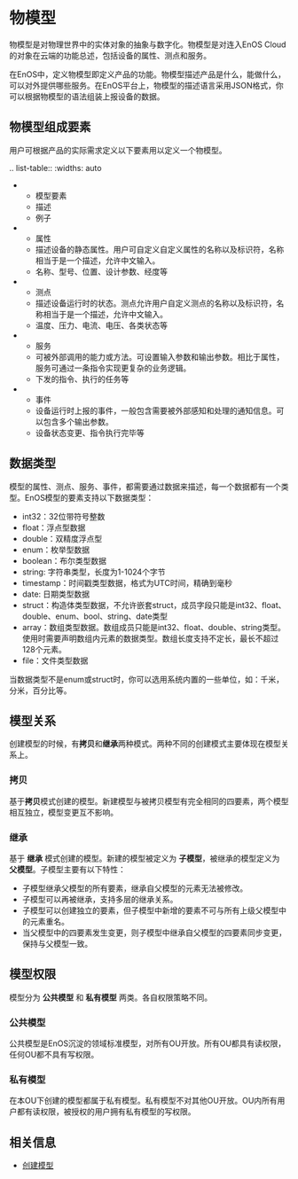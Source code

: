 # 物模型

物模型是对物理世界中的实体对象的抽象与数字化。物模型是对连入EnOS Cloud的对象在云端的功能总述，包括设备的属性、测点和服务。

在EnOS中，定义物模型即定义产品的功能。物模型描述产品是什么，能做什么，可以对外提供哪些服务。在EnOS平台上，物模型的描述语言采用JSON格式，你可以根据物模型的语法组装上报设备的数据。


## 物模型组成要素

用户可根据产品的实际需求定义以下要素用以定义一个物模型。

.. list-table::
   :widths: auto

   * - 模型要素
     - 描述
     - 例子
   * - 属性
     - 描述设备的静态属性。用户可自定义自定义属性的名称以及标识符，名称相当于是一个描述，允许中文输入。
     - 名称、型号、位置、设计参数、经度等
   * - 测点
     - 描述设备运行时的状态。测点允许用户自定义测点的名称以及标识符，名称相当于是一个描述，允许中文输入。
     - 温度、压力、电流、电压、各类状态等
   * - 服务
     - 可被外部调用的能力或方法。可设置输入参数和输出参数。相比于属性，服务可通过一条指令实现更复杂的业务逻辑。
     - 下发的指令、执行的任务等
   * - 事件
     - 设备运行时上报的事件，一般包含需要被外部感知和处理的通知信息。可以包含多个输出参数。
     - 设备状态变更、指令执行完毕等

<!--end-->

## 数据类型

模型的属性、测点、服务、事件，都需要通过数据来描述，每一个数据都有一个类型。EnOS模型的要素支持以下数据类型：

- int32：32位带符号整数
- float：浮点型数据
- double：双精度浮点型
- enum：枚举型数据
- boolean：布尔类型数据
- string: 字符串类型，长度为1-1024个字节
- timestamp：时间戳类型数据，格式为UTC时间，精确到毫秒
- date: 日期类型数据
- struct：构造体类型数据，不允许嵌套struct，成员字段只能是int32、float、double、enum、bool、string、date类型
- array：数组类型数据。数组成员只能是int32、float、double、string类型。使用时需要声明数组内元素的数据类型。数组长度支持不定长，最长不超过128个元素。
- file：文件类型数据 <!--校验条件？-->

当数据类型不是enum或struct时，你可以选用系统内置的一些单位，如：千米，分米，百分比等。

## 模型关系

创建模型的时候，有**拷贝**和**继承**两种模式。两种不同的创建模式主要体现在模型关系上。

### 拷贝

基于**拷贝**模式创建的模型。新建模型与被拷贝模型有完全相同的四要素，两个模型相互独立，模型变更互不影响。

### 继承

基于 **继承** 模式创建的模型。新建的模型被定义为 **子模型**，被继承的模型定义为 **父模型**。子模型主要有以下特性：

- 子模型继承父模型的所有要素，继承自父模型的元素无法被修改。
- 子模型可以再被继承，支持多层的继承关系。
- 子模型可以创建独立的要素，但子模型中新增的要素不可与所有上级父模型中的元素重名。
- 当父模型中的四要素发生变更，则子模型中继承自父模型的四要素同步变更，保持与父模型一致。

## 模型权限

模型分为 **公共模型** 和 **私有模型** 两类。各自权限策略不同。

### 公共模型

公共模型是EnOS沉淀的领域标准模型，对所有OU开放。所有OU都具有读权限，任何OU都不具有写权限。

### 私有模型

在本OU下创建的模型都属于私有模型。私有模型不对其他OU开放。OU内所有用户都有读权限，被授权的用户拥有私有模型的写权限。

## 相关信息

- [创建模型](creating_model)
